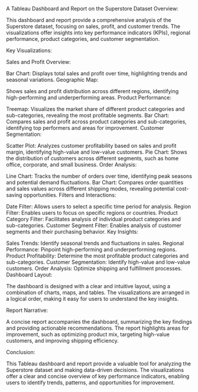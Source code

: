 A Tableau Dashboard and Report on the Superstore Dataset
Overview:

This dashboard and report provide a comprehensive analysis of the Superstore dataset, focusing on sales, profit, and customer trends. The visualizations offer insights into key performance indicators (KPIs), regional performance, product categories, and customer segmentation.

Key Visualizations:

Sales and Profit Overview:

Bar Chart: Displays total sales and profit over time, highlighting trends and seasonal variations.
Geographic Map:

 Shows sales and profit distribution across different regions, identifying high-performing and underperforming areas.
Product Performance:

Treemap: Visualizes the market share of different product categories and sub-categories, revealing the most profitable segments.
Bar Chart: Compares sales and profit across product categories and sub-categories, identifying top performers and areas for improvement.
Customer Segmentation:

Scatter Plot: Analyzes customer profitability based on sales and profit margin, identifying high-value and low-value customers.
Pie Chart: Shows the distribution of customers across different segments, such as home office, corporate, and small business.
Order Analysis:

Line Chart: Tracks the number of orders over time, identifying peak seasons and potential demand fluctuations.
Bar Chart: Compares order quantities and sales values across different shipping modes, revealing potential cost-saving opportunities.
Filters and Interactions:

Date Filter: Allows users to select a specific time period for analysis.
Region Filter: Enables users to focus on specific regions or countries.
Product Category Filter: Facilitates analysis of individual product categories and sub-categories.
Customer Segment Filter: Enables analysis of customer segments and their purchasing behavior.
Key Insights:

Sales Trends: Identify seasonal trends and fluctuations in sales.
Regional Performance: Pinpoint high-performing and underperforming regions.
Product Profitability: Determine the most profitable product categories and sub-categories.
Customer Segmentation: Identify high-value and low-value customers.
Order Analysis: Optimize shipping and fulfillment processes.
Dashboard Layout:

The dashboard is designed with a clear and intuitive layout, using a combination of charts, maps, and tables. The visualizations are arranged in a logical order, making it easy for users to understand the key insights.

Report Narrative:

A concise report accompanies the dashboard, summarizing the key findings and providing actionable recommendations. The report highlights areas for improvement, such as optimizing product mix, targeting high-value customers, and improving shipping efficiency.

Conclusion:

This Tableau dashboard and report provide a valuable tool for analyzing the Superstore dataset and making data-driven decisions. The visualizations offer a clear and concise overview of key performance indicators, enabling users to identify trends, patterns, and opportunities for improvement.
